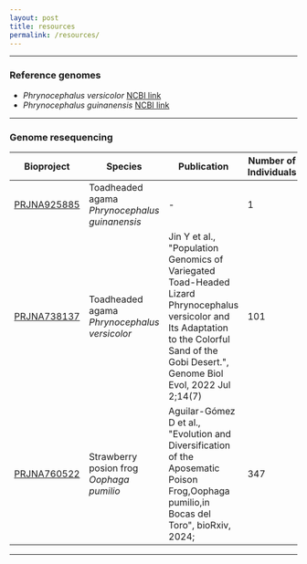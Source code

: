```yaml
---
layout: post
title: resources
permalink: /resources/
---
```


-------------------------------------------------------
### Reference genomes
- *Phrynocephalus versicolor* [NCBI link](https://www.ncbi.nlm.nih.gov/datasets/genome/GCA_023846285.1/)
- *Phrynocephalus guinanensis* [NCBI link](https://www.ncbi.nlm.nih.gov/datasets/genome/GCA_041475465.1/)

-------------------------------------------------------
### Genome resequencing

| Bioproject       | Species                | Publication                         | Number of Individuals |
|------------------|------------------------|-------------------------------------|-----------------------|
| [PRJNA925885](https://www.ncbi.nlm.nih.gov/bioproject/PRJNA925885/)      | Toadheaded agama *Phrynocephalus guinanensis* | - | 1                    |
| [PRJNA738137](https://www.ncbi.nlm.nih.gov/bioproject/PRJNA738137/)     | Toadheaded agama *Phrynocephalus versicolor*    | Jin Y et al., "Population Genomics of Variegated Toad-Headed Lizard Phrynocephalus versicolor and Its Adaptation to the Colorful Sand of the Gobi Desert.", Genome Biol Evol, 2022 Jul 2;14(7)| 101                    |
| [PRJNA760522](https://www.ncbi.nlm.nih.gov/bioproject/PRJNA760522)   |  Strawberry posion frog *Oophaga pumilio*        |  Aguilar-Gómez D et al., "Evolution and Diversification of the Aposematic Poison Frog,Oophaga pumilio,in Bocas del Toro", bioRxiv, 2024; |      347               |



-------------------------------------------------------

[jekyll-organization]: https://github.com/jekyll
